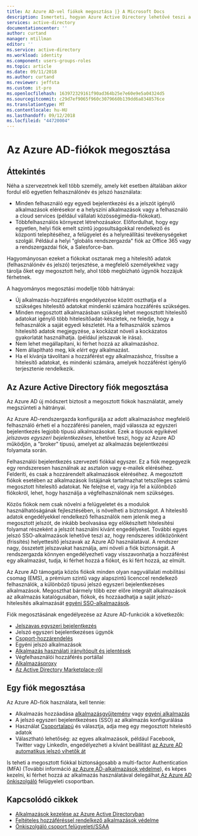 ```yaml
---
title: Az Azure AD-vel fiókok megosztása |} A Microsoft Docs
description: Ismerteti, hogyan Azure Active Directory lehetővé teszi a szervezetek biztonságosan megoszthassák a fiókok a helyszíni alkalmazások és fogyasztói felhőalapú szolgáltatásai.
services: active-directory
documentationcenter: ''
author: curtand
manager: mtillman
editor: ''
ms.service: active-directory
ms.workload: identity
ms.component: users-groups-roles
ms.topic: article
ms.date: 09/11/2018
ms.author: curtand
ms.reviewer: jeffsta
ms.custom: it-pro
ms.openlocfilehash: 163972329161f90ad364b25e7e60e9e5a04324d5
ms.sourcegitcommit: c29d7ef9065f960c3079660b139dd6a8348576ce
ms.translationtype: MT
ms.contentlocale: hu-HU
ms.lasthandoff: 09/12/2018
ms.locfileid: "44720004"
---
```

# <a name="sharing-accounts-with-azure-ad"></a>Az Azure AD-fiókok megosztása
## <a name="overview"></a>Áttekintés
Néha a szervezetnek kell több személy, amely két esetben általában akkor fordul elő egyetlen felhasználónév és jelszó használata:

* Minden felhasználó egy egyedi bejelentkezési és a jelszót igénylő alkalmazások elérésekor e a helyszíni alkalmazások vagy a felhasználó a cloud services (például vállalati közösségimédia-fiókokat).
* Többfelhasználós környezet létrehozásakor. Előfordulhat, hogy egy egyetlen, helyi fiók emelt szintű jogosultságokkal rendelkező és központi telepítéséhez, a felügyelet és a helyreállítási tevékenységeket szolgál. Például a helyi "globális rendszergazda" fiók az Office 365 vagy a rendszergazdai fiók, a Salesforce-ban.

Hagyományosan ezeket a fiókokat osztanak meg a hitelesítő adatok (felhasználónév és jelszó) terjesztése, a megfelelő személyekhez vagy tárolja őket egy megosztott hely, ahol több megbízható ügynök hozzájuk férhetnek.

A hagyományos megosztási modellje több hátrányai:

* Új alkalmazás-hozzáférés engedélyezése között oszthatja el a szükséges hitelesítő adatokat mindenki számára hozzáférés szükséges.
* Minden megosztott alkalmazásban szükség lehet megosztott hitelesítő adatokat igénylő több hitelesítőadat-készletek, ne feledje, hogy a felhasználók a saját egyedi készletét. Ha a felhasználók számos hitelesítő adatok megjegyzése, a kockázat növeli a kockázatos gyakorlatát használhatja. (például jelszavak le írása).
* Nem lehet megállapítani, ki férhet hozzá az alkalmazáshoz.
* Nem állapítható meg, kik *elért* egy alkalmazást.
* Ha el kívánja távolítani a hozzáférést egy alkalmazáshoz, frissítse a hitelesítő adatokat, és mindenki számára, amelyek hozzáférést igénylő terjesztenie rendelkezik.

## <a name="azure-active-directory-account-sharing"></a>Az Azure Active Directory fiók megosztása
Az Azure AD új módszert biztosít a megosztott fiókok használatát, amely megszünteti a hátrányai.

Az Azure AD-rendszergazda konfigurálja az adott alkalmazáshoz megfelelő felhasználó érheti el a hozzáférési panelen, majd válassza az egyszeri bejelentkezés legjobb típusú alkalmazásokat. Ezek a típusok egyikével *jelszavas egyszeri bejelentkezéses*, lehetővé teszi, hogy az Azure AD működjön, a "broker" típusú, amelyet az alkalmazás bejelentkezési folyamata során.

Felhasználói bejelentkezés szervezeti fiókkal egyszer. Ez a fiók megegyezik egy rendszeresen használnak az asztalon vagy e-mailek eléréséhez. Felderíti, és csak a hozzárendelt alkalmazások eléréséhez. A megosztott fiókok esetében az alkalmazások listájának tartalmazhat tetszőleges számú megosztott hitelesítő adatokat. Ne felejtse el, vagy írja fel a különböző fiókokról, lehet, hogy használja a végfelhasználónak nem szükséges.

Közös fiókok nem csak növelni a felügyeletet és a modulok használhatóságának fejlesztésében, is növelheti a biztonságot. A hitelesítő adatok engedélyekkel rendelkező felhasználók nem jelenik meg a megosztott jelszót, de inkább beolvasása egy előkészített hitelesítési folyamat részeként a jelszót használni kívánt engedélyeket. További egyes jelszó SSO-alkalmazások lehetővé teszi az, hogy rendszeres időközönként (frissítés) helyettesítő jelszavak az Azure AD használatával. A rendszer nagy, összetett jelszavakat használja, ami növeli a fiók biztonságát. A rendszergazda könnyen engedélyezheti vagy visszavonhatja a hozzáférést egy alkalmazást, tudja, ki férhet hozzá a fiókot, és ki fért hozzá, az elmúlt.

Az Azure AD támogatja közös fiókok minden olyan nagyvállalati mobilitási csomag (EMS), a prémium szintű vagy alapszintű licenccel rendelkező felhasználók, a különböző típusú jelszó egyszeri bejelentkezéses alkalmazások. Megoszthat bármely több ezer előre integrált alkalmazások az alkalmazás katalógusában, fiókok, és hozzáadhatja a saját jelszó-hitelesítés alkalmazását [egyéni SSO-alkalmazások](manage-apps/configure-single-sign-on-portal.md).

Fiók megosztásának engedélyezése az Azure AD-funkciók a következők:

* [Jelszavas egyszeri bejelentkezés](manage-apps/what-is-single-sign-on.md#password-based-single-sign-on)
* Jelszó egyszeri bejelentkezéses ügynök
* [Csoport-hozzárendelés](users-groups-roles/groups-self-service-management.md)
* Egyéni jelszó alkalmazások
* [Alkalmazás használati irányítópult és jelentések](active-directory-passwords-get-insights.md)
* Végfelhasználói hozzáférés portállal
* [Alkalmazásproxy](manage-apps/application-proxy.md)
* [Az Active Directory Marketplace-ről](https://azure.microsoft.com/marketplace/active-directory/all/)

## <a name="sharing-an-account"></a>Egy fiók megosztása
Az Azure AD-fiók használata, kell tennie:

* Alkalmazás hozzáadása [alkalmazásgyűjtemény](https://azure.microsoft.com/marketplace/active-directory/) vagy [egyéni alkalmazás](https://cloudblogs.microsoft.com/enterprisemobility/2015/06/17/bring-your-own-app-with-azure-ad-self-service-saml-configuration-now-in-preview/)
* A jelszó egyszeri bejelentkezéses (SSO) az alkalmazás konfigurálása
* Használat [Csoportalapú](users-groups-roles/groups-saasapps.md) és választja, adja meg egy megosztott hitelesítő adatok
* Választható lehetőség: az egyes alkalmazások, például Facebook, Twitter vagy LinkedIn, engedélyezheti a kívánt beállítást [az Azure AD automatikus jelszó vihetők át](https://cloudblogs.microsoft.com/enterprisemobility/2015/02/20/azure-ad-automated-password-roll-over-for-facebook-twitter-and-linkedin-now-in-preview/)

Is teheti a megosztott fiókkal biztonságosabb a multi-factor Authentication (MFA) (További információ [az Azure AD-alkalmazások védelme](authentication/concept-mfa-whichversion.md)), és képes kezelni, ki férhet hozzá az alkalmazás használatával delegálhat[ Az Azure AD önkiszolgáló](users-groups-roles/groups-self-service-management.md) felügyeleti csoportban.

## <a name="related-articles"></a>Kapcsolódó cikkek
* [Alkalmazások kezelése az Azure Active Directoryban](manage-apps/what-is-application-management.md)
* [Feltételes hozzáféréssel rendelkező alkalmazások védelme](active-directory-conditional-access-azure-portal.md)
* [Önkiszolgáló csoport felügyeleti/SSAA](users-groups-roles/groups-self-service-management.md)

